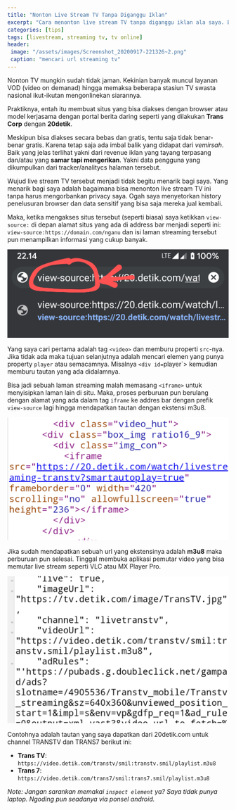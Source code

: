 ```yaml
---
title: "Nonton Live Stream TV Tanpa Diganggu Iklan"
excerpt: "Cara menonton live stream TV tanpa diganggu iklan ala saya. Bonus: Tak ada data pribadi yang tercuri, privacy aman"
categories: [tips]
tags: [livestream, streaming tv, tv online]
header:
 image: "/assets/images/Screenshot_20200917-221326~2.png"
 caption: "mencari url streaming tv"
---
```

Nonton TV mungkin sudah tidak jaman. Kekinian banyak muncul layanan VOD (video on demanad) hingga memaksa beberapa stasiun TV swasta nasional ikut-ikutan mengonlinekan siarannya.

Praktiknya, entah itu membuat situs yang bisa diakses dengan browser atau model kerjasama dengan portal berita daring seperti yang dilakukan **Trans Corp** dengan **20detik**.

Meskipun bisa diakses secara bebas dan gratis, tentu saja tidak benar-benar gratis. Karena tetap saja ada imbal balik yang didapat dari _vemirsah_. Baik yang jelas terlihat yakni dari revenue iklan yang tayang terpasang dan/atau yang **samar tapi mengerikan**. Yakni data pengguna yang dikumpulkan dari tracker/analitycs halaman tersebut.

Wujud live stream TV tersebut menjadi tidak begitu menarik bagi saya. Yang menarik bagi saya adalah bagaimana bisa menonton live stream TV ini tanpa harus mengorbankan privacy saya. Ogah saya menyetorkan history penelusuran browser dan data sensitif yang bisa saja mereka jual kembali.

Maka, ketika mengakses situs tersebut (seperti biasa) saya ketikkan `view-source:` di depan alamat situs yang ada di address bar menjadi seperti ini: `view-source:https://domain.com/nganu` dan isi laman streaming tersebut pun menampilkan informasi yang cukup banyak.

[![akses kode sumber laman](/assets/images/Screenshot_20200917-221404~2.png)](/assets/images/Screenshot_20200917-221404~2.png)

Yang saya cari pertama adalah tag `<video>` dan memburu properti `src`-nya. Jika tidak ada maka tujuan selanjutnya adalah mencari elemen yang punya property `player` atau semacamnya. Misalnya `<div id=`player`> kemudian memburu tautan yang ada didalamnya.

Bisa jadi sebuah laman streaming malah memasang `<iframe>` untuk menyisipkan laman lain di situ. Maka, proses perburuan pun berulang dengan alamat yang ada dalam tag `iframe` ke addres bar dengan prefik `view-source` lagi hingga mendapatkan tautan dengan ekstensi m3u8.

[![iframe streaming tv](/assets/images/Screenshot_20200917-221326~2.png)](/assets/images/Screenshot_20200917-221326~2.png)

Jika sudah mendapatkan sebuah url yang ekstensinya adalah **m3u8** maka perburuan pun selesai. Tinggal membuka aplikasi pemutar video yang bisa memutar live stream seperti VLC atau MX Player Pro.

[![kode sumber streaming](/assets/images/Screenshot_20200917-221426.png)](/assets/images/Screenshot_20200917-221426.png)

Contohnya adalah tautan yang saya dapatkan dari 20detik.com untuk channel TRANSTV dan TRANS7 berikut ini:
- **Trans TV**: `https://video.detik.com/transtv/smil:transtv.smil/playlist.m3u8`
- **Trans 7**: `https://video.detik.com/trans7/smil:trans7.smil/playlist.m3u8`

_Note: Jangan sarankan memakai `inspect element` ya? Saya tidak punya laptop. Ngoding pun seadanya via ponsel android._



